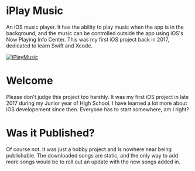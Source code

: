 # iPlay Music
An iOS music player. It has the ability to play music when the app is in the background, and the music can be controlled outside the app using iOS's Now Playing Info Center. This was my first iOS project back in 2017, dedicated to learn Swift and Xcode.

[![iPlayMusic](https://user-images.githubusercontent.com/60367213/94369964-701c1780-00b2-11eb-9ec0-12e670ab0cb0.png)](#)

# Welcome
Please don't judge this project too harshly. It was my first iOS project in late 2017 during my Junior year of High School. I have learned a lot more about iOS developement since then. Everyone has to start somewhere, am I right?

# Was it Published?
Of course not. It was just a hobby project and is nowhere near being publishable. The downloaded songs are static, and the only way to add more songs would be to roll out an update with the new songs added in.
